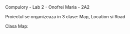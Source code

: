 Compulory - Lab 2 - Onofrei Maria - 2A2

Proiectul se organizeaza in 3 clase: Map, Location si Road

Clasa Map:

